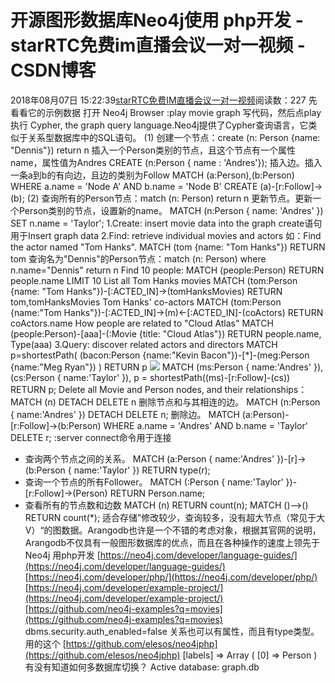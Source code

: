 # 开源图形数据库Neo4j使用 php开发 - starRTC免费im直播会议一对一视频 - CSDN博客
2018年08月07日 15:22:39[starRTC免费IM直播会议一对一视频](https://me.csdn.net/elesos)阅读数：227
先看看它的示例数据
打开 Neo4j Browser
:play movie graph
写代码，然后点play执行
Cypher, the graph query language.Neo4j提供了Cypher查询语言，它类似于关系型数据库中的SQL语句。
(1) 创建一个节点：create (n: Person {name: "Dennis"}) return n
插入一个Person类别的节点，且这个节点有一个属性name，属性值为Andres
CREATE (n:Person { name : 'Andres'});
插入边。插入一条a到b的有向边，且边的类别为Follow
MATCH (a:Person),(b:Person) WHERE a.name = 'Node A' AND b.name = 'Node B' CREATE (a)-[r:Follow]->(b);
(2) 查询所有的Person节点：match (n: Person) return n
更新节点。更新一个Person类别的节点，设置新的name。
MATCH (n:Person { name: 'Andres' }) SET n.name = 'Taylor';
1.Create: insert movie data into the graph
create语句用于Insert graph data
2.Find: retrieve individual movies and actors
如：Find the actor named "Tom Hanks".
MATCH (tom {name: "Tom Hanks"}) RETURN tom
查询名为"Dennis"的Person节点：match (n: Person) where n.name="Dennis" return n
Find 10 people:
MATCH (people:Person) RETURN people.name LIMIT 10
List all Tom Hanks movies
MATCH (tom:Person {name: "Tom Hanks"})-[:ACTED_IN]->(tomHanksMovies) RETURN tom,tomHanksMovies
Tom Hanks' co-actors
MATCH (tom:Person {name:"Tom Hanks"})-[:ACTED_IN]->(m)<-[:ACTED_IN]-(coActors) RETURN coActors.name
How people are related to "Cloud Atlas"
MATCH (people:Person)-[aaa]-(:Movie {title: "Cloud Atlas"}) RETURN people.name, Type(aaa)
3.Query: discover related actors and directors
MATCH p=shortestPath( (bacon:Person {name:"Kevin Bacon"})-[*]-(meg:Person {name:"Meg Ryan"}) ) RETURN p
![](http://note.youdao.com/yws/res/100965/WEBRESOURCE2a8ef0336cbf204b794b52c6a8986a96)
MATCH (ms:Person { name:'Andres' }),(cs:Person { name:'Taylor' }), p = shortestPath((ms)-[r:Follow]-(cs)) RETURN p;
Delete all Movie and Person nodes, and their relationships：
MATCH (n) DETACH DELETE n
删除节点和与其相连的边。
MATCH (n:Person { name:'Andres' }) DETACH DELETE n;
删除边。
MATCH (a:Person)-[r:Follow]->(b:Person) WHERE a.name = 'Andres' AND b.name = 'Taylor' DELETE r;
:server connect命令用于连接
- 查询两个节点之间的关系。
MATCH (a:Person { name:'Andres' })-[r]->(b:Person { name:'Taylor' }) RETURN type(r);
- 查询一个节点的所有Follower。
MATCH (:Person { name:'Taylor' })-[r:Follow]->(Person) RETURN Person.name;
- 查看所有的节点数和边数
MATCH (n) RETURN count(n); MATCH ()-->() RETURN count(*);
适合存储”修改较少，查询较多，没有超大节点（常见于大V）“的图数据。Arangodb也许是一个不错的考虑对象，根据其官网的说明，Arangodb不仅具有一般图形数据库的优点，而且在各种操作的速度上领先于Neo4j
用php开发
[https://neo4j.com/developer/language-guides/](https://neo4j.com/developer/language-guides/)
[https://neo4j.com/developer/php/](https://neo4j.com/developer/php/)
[https://neo4j.com/developer/example-project/](https://neo4j.com/developer/example-project/)
[https://github.com/neo4j-examples?q=movies](https://github.com/neo4j-examples?q=movies)
dbms.security.auth_enabled=false
关系也可以有属性，而且有type类型。
用的这个
[https://github.com/elesos/neo4jphp](https://github.com/elesos/neo4jphp)
[labels] => Array ( [0] => Person )
有没有知道如何多数据库切换？
Active database: graph.db
